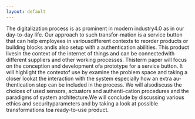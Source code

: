 ```yaml
---
layout: default
---
```


The digitalization process is as prominent in modern industry4.0 as in our day-to-day life. Our approach to such transfor-mation is a service button that can help employees in variousdifferent contexts to reorder products or building blocks andis also setup with a authentication abilities. This product livesin the context of the internet of things and can be connectedwith different suppliers and other working processes.  Thisterm paper will focus on the conception and development ofa prototype for a service button. It will highlight the contextof use by examine the problem space and taking a closer lookat the interaction with the system especially how an extra au-thentication step can be included in the process. We will alsodiscuss the choices of used sensors, actuators and authenti-cation procedures and the paradigms of system architecture.We will conclude by discussing various ethics and securityparameters and by taking a look at possible transformations toa ready-to-use product.
